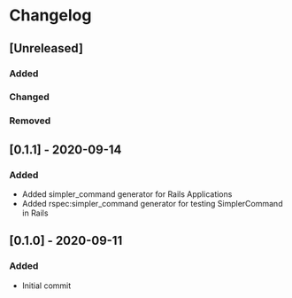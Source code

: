 # Changelog

## [Unreleased]

### Added

### Changed

### Removed

## [0.1.1] - 2020-09-14

### Added

- Added simpler_command generator for Rails Applications
- Added rspec:simpler_command generator for testing SimplerCommand in Rails

## [0.1.0] - 2020-09-11

### Added

- Initial commit
